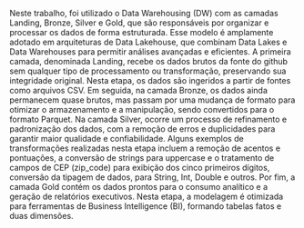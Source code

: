 Neste trabalho, foi utilizado o Data Warehousing (DW) com as camadas Landing, Bronze, Silver e Gold, que são responsáveis por organizar e processar os dados de forma estruturada. Esse modelo é amplamente adotado em arquiteturas de Data Lakehouse, que combinam Data Lakes e Data Warehouses para permitir análises avançadas e eficientes.
A primeira camada, denominada Landing, recebe os dados brutos da fonte do github sem qualquer tipo de processamento ou transformação, preservando sua integridade original. Nesta etapa, os dados são ingeridos a partir de fontes como arquivos CSV.
Em seguida, na camada Bronze, os dados ainda permanecem quase brutos, mas passam por uma mudança de formato para otimizar o armazenamento e a manipulação, sendo convertidos para o formato Parquet.
Na camada Silver, ocorre um processo de refinamento e padronização dos dados, com a remoção de erros e duplicidades para garantir maior qualidade e confiabilidade. Alguns exemplos de transformações realizadas nesta etapa incluem a remoção de acentos e pontuações, a conversão de strings para uppercase e o tratamento de campos de CEP (zip_code) para exibição dos cinco primeiros dígitos, conversão da tipagem de dados, para String, Int, Double e outros.
Por fim, a camada Gold contém os dados prontos para o consumo analítico e a geração de relatórios executivos. Nesta etapa, a modelagem é otimizada para ferramentas de Business Intelligence (BI), formando tabelas fatos e duas dimensões.
